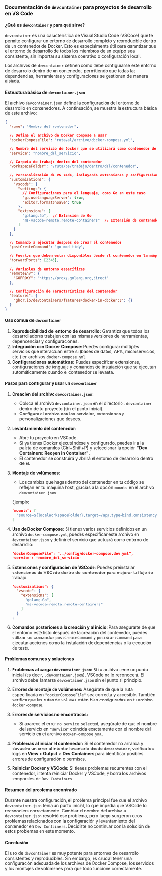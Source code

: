 ### Documentación de `devcontainer` para proyectos de desarrollo en VS Code

#### **¿Qué es `devcontainer` y para qué sirve?**
`devcontainer` es una característica de Visual Studio Code (VSCode) que te permite configurar un entorno de desarrollo completo y reproducible dentro de un contenedor de Docker. Esto es especialmente útil para garantizar que el entorno de desarrollo de todos los miembros de un equipo sea consistente, sin importar su sistema operativo o configuración local.

Los archivos de `devcontainer` definen cómo debe configurarse este entorno de desarrollo dentro de un contenedor, permitiendo que todas las dependencias, herramientas y configuraciones se gestionen de manera aislada.

#### **Estructura básica de `devcontainer.json`**

El archivo `devcontainer.json` define la configuración del entorno de desarrollo en contenedores. A continuación, se muestra la estructura básica de este archivo:

```json
{
  "name": "Nombre del contenedor",

  // Define el archivo de Docker Compose a usar
  "dockerComposeFile": "ruta/al/archivo/docker-compose.yml",

  // Nombre del servicio de Docker que se utilizará como contenedor de desarrollo
  "service": "nombre_del_servicio",

  // Carpeta de trabajo dentro del contenedor
  "workspaceFolder": "/ruta/de/trabajo/dentro/del/contenedor",

  // Personalización de VS Code, incluyendo extensiones y configuraciones
  "customizations": {
    "vscode": {
      "settings": {
        // Configuraciones para el lenguaje, como Go en este caso
        "go.useLanguageServer": true,
        "editor.formatOnSave": true
      },
      "extensions": [
        "golang.Go",  // Extensión de Go
        "ms-vscode-remote.remote-containers"  // Extensión de contenedores remotos
      ]
    }
  },

  // Comando a ejecutar después de crear el contenedor
  "postCreateCommand": "go mod tidy",

  // Puertos que deben estar disponibles desde el contenedor en la máquina host
  "forwardPorts": [2345],

  // Variables de entorno específicas
  "remoteEnv": {
    "GOPROXY": "https://proxy.golang.org,direct"
  },

  // Configuración de características del contenedor
  "features": {
    "ghcr.io/devcontainers/features/docker-in-docker:1": {}
  }
}
```

#### **Uso común de `devcontainer`**
1. **Reproducibilidad del entorno de desarrollo:** Garantiza que todos los desarrolladores trabajen con las mismas versiones de herramientas, dependencias y configuraciones.
2. **Integración con Docker Compose:** Puedes configurar múltiples servicios que interactúan entre sí (bases de datos, APIs, microservicios, etc.) en archivos `docker-compose.yml`.
3. **Configuraciones automáticas:** Puedes especificar extensiones, configuraciones de lenguaje y comandos de instalación que se ejecutan automáticamente cuando el contenedor se levanta.

#### **Pasos para configurar y usar un `devcontainer`**

1. **Creación del archivo `devcontainer.json`**:
   - Coloca el archivo `devcontainer.json` en el directorio `.devcontainer` dentro de tu proyecto (sin el punto inicial).
   - Configura el archivo con los servicios, extensiones y personalizaciones que desees.

2. **Levantamiento del contenedor**:
   - Abre tu proyecto en VSCode.
   - Si ya tienes Docker ejecutándose y configurado, puedes ir a la paleta de comandos (Ctrl+Shift+P) y seleccionar la opción **"Dev Containers: Reopen in Container"**.
   - El contenedor se construirá y abrirá el entorno de desarrollo dentro de él.

3. **Montaje de volúmenes**:
   - Los cambios que hagas dentro del contenedor en tu código se reflejan en tu máquina host, gracias a la opción `mounts` en el archivo `devcontainer.json`.
   
   Ejemplo:
   ```json
   "mounts": [
     "source=${localWorkspaceFolder},target=/app,type=bind,consistency=cached"
   ]
   ```

4. **Uso de Docker Compose**:
   Si tienes varios servicios definidos en un archivo `docker-compose.yml`, puedes especificar este archivo en `devcontainer.json` y definir el servicio que actuará como entorno de desarrollo:

   ```json
   "dockerComposeFile": "../config/docker-compose.dev.yml",
   "service": "nombre_del_servicio"
   ```

5. **Extensiones y configuración de VSCode**:
   Puedes preinstalar extensiones de VSCode dentro del contenedor para mejorar tu flujo de trabajo.

   ```json
   "customizations": {
     "vscode": {
       "extensions": [
         "golang.Go",
         "ms-vscode-remote.remote-containers"
       ]
     }
   }
   ```

6. **Comandos posteriores a la creación y al inicio**:
   Para asegurarte de que el entorno esté listo después de la creación del contenedor, puedes utilizar los comandos `postCreateCommand` y `postStartCommand` para ejecutar acciones como la instalación de dependencias o la ejecución de tests.

#### **Problemas comunes y soluciones**

1. **Problemas al cargar `devcontainer.json`:** Si tu archivo tiene un punto inicial (es decir, `.devcontainer.json`), VSCode no lo reconocerá. El archivo debe llamarse `devcontainer.json` sin el punto al principio.

2. **Errores de montaje de volúmenes:**
   Asegúrate de que la ruta especificada en `"dockerComposeFile"` sea correcta y accesible. También verifica que las rutas de `volumes` estén bien configuradas en tu archivo `docker-compose`.

3. **Errores de servicios no encontrados:**
   - Si aparece el error `no service selected`, asegúrate de que el nombre del servicio en `"service"` coincida exactamente con el nombre del servicio en el archivo `docker-compose.yml`.

4. **Problemas al iniciar el contenedor:**
   Si el contenedor no arranca y devuelve un error al intentar levantarlo desde `devcontainer`, verifica los logs en **View > Output** > **Dev Containers** para identificar posibles errores de configuración o permisos.

5. **Reiniciar Docker y VSCode:**
   Si tienes problemas recurrentes con el contenedor, intenta reiniciar Docker y VSCode, y borra los archivos temporales de `Dev Containers`.

#### **Resumen del problema encontrado**
Durante nuestra configuración, el problema principal fue que el archivo `devcontainer.json` tenía un punto inicial, lo que impedía que VSCode lo reconociera correctamente. Cambiar el nombre del archivo a `devcontainer.json` resolvió ese problema, pero luego surgieron otros problemas relacionados con la configuración y levantamiento del contenedor en `Dev Containers`. Decidiste no continuar con la solución de estos problemas en este momento.

#### **Conclusión**
El uso de `devcontainer` es muy potente para entornos de desarrollo consistentes y reproducibles. Sin embargo, es crucial tener una configuración adecuada de los archivos de Docker Compose, los servicios y los montajes de volúmenes para que todo funcione correctamente.